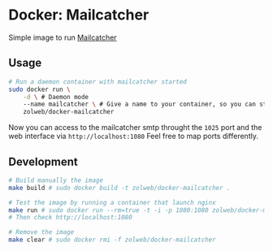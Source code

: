 Docker: Mailcatcher
===================

Simple image to run [Mailcatcher](http://mailcatcher.me/)

Usage
-----

```sh
# Run a daemon container with mailcatcher started
sudo docker run \
    -d \ # Daemon mode
    --name mailcatcher \ # Give a name to your container, so you can start/stop or link it later
    zolweb/docker-mailcatcher
```

Now you can access to the mailcatcher smtp throught the `1025` port and the web interface via `http://localhost:1080`
Feel free to map ports differently.

Development
-----------

```sh
# Build manually the image
make build # sudo docker build -t zolweb/docker-mailcatcher .

# Test the image by running a container that launch nginx
make run # sudo docker run --rm=true -t -i -p 1080:1080 zolweb/docker-mailcatcher
# Then check http://localhost:1080

# Remove the image
make clear # sudo docker rmi -f zolweb/docker-mailcatcher
```
